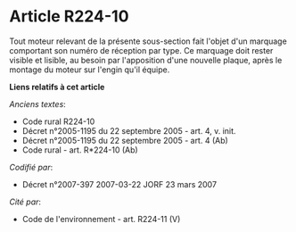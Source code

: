 # Article R224-10

Tout moteur relevant de la présente sous-section fait l'objet d'un marquage comportant son numéro de réception par type. Ce
marquage doit rester visible et lisible, au besoin par l'apposition d'une nouvelle plaque, après le montage du moteur sur
l'engin qu'il équipe.

**Liens relatifs à cet article**

_Anciens textes_:

  - Code rural R224-10
  - Décret n°2005-1195 du 22 septembre 2005 - art. 4, v. init.
  - Décret n°2005-1195 du 22 septembre 2005 - art. 4 (Ab)
  - Code rural - art. R*224-10 (Ab)

_Codifié par_:

  - Décret n°2007-397 2007-03-22 JORF 23 mars 2007

_Cité par_:

  - Code de l'environnement - art. R224-11 (V)
